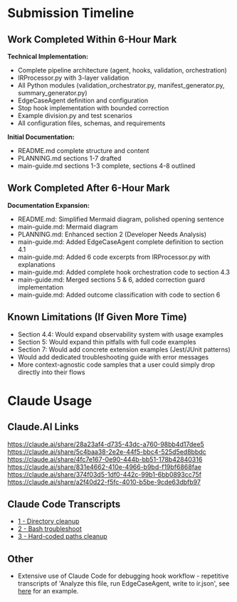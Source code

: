 # Submission Timeline

## Work Completed Within 6-Hour Mark

**Technical Implementation:**
- Complete pipeline architecture (agent, hooks, validation, orchestration)
- IRProcessor.py with 3-layer validation
- All Python modules (validation_orchestrator.py, manifest_generator.py, summary_generator.py)
- EdgeCaseAgent definition and configuration
- Stop hook implementation with bounded correction
- Example division.py and test scenarios
- All configuration files, schemas, and requirements

**Initial Documentation:**
- README.md complete structure and content
- PLANNING.md sections 1-7 drafted
- main-guide.md sections 1-3 complete, sections 4-8 outlined

## Work Completed After 6-Hour Mark

**Documentation Expansion:**
- README.md: Simplified Mermaid diagram, polished opening sentence
- main-guide.md: Mermaid diagram
- PLANNING.md: Enhanced section 2 (Developer Needs Analysis)
- main-guide.md: Added EdgeCaseAgent complete definition to section 4.1
- main-guide.md: Added 6 code excerpts from IRProcessor.py with explanations
- main-guide.md: Added complete hook orchestration code to section 4.3
- main-guide.md: Merged sections 5 & 6, added correction guard implementation
- main-guide.md: Added outcome classification with code to section 6

## Known Limitations (If Given More Time)

- Section 4.4: Would expand observability system with usage examples
- Section 5: Would expand thin pitfalls with full code examples
- Section 7: Would add concrete extension examples (Jest/JUnit patterns)
- Would add dedicated troubleshooting guide with error messages
- More context-agnostic code samples that a user could simply drop directly into their flows



# Claude Usage
## Claude.AI Links
https://claude.ai/share/28a23af4-d735-43dc-a760-98bb4d17dee5 <br/>
https://claude.ai/share/5c4baa38-2e2e-44f5-bbc4-525d5ed8bbdc <br/>
https://claude.ai/share/4fc7e167-0e90-444b-bb51-178b42840316 <br/>
https://claude.ai/share/831e4662-410e-4966-b9bd-f19bf6868fae <br/>
https://claude.ai/share/374f03d5-1df0-442c-99b1-6bb0893cc75f <br/>
https://claude.ai/share/a2f40d22-f5fc-4010-b5be-9cde63dbfb97
## Claude Code Transcripts
- [1 - Directory cleanup](./transcripts/2025-10-01-generate-a-division-function-in-divisionpy-use-e.txt)
- [2 - Bash troubleshoot](./transcripts/claudecodetranscript01.txt)
- [3 - Hard-coded paths cleanup](./transcripts/claudecodetranscript01.txt)
## Other
- Extensive use of Claude Code for debugging hook workflow - repetitive transcripts of 'Analyze this file, run EdgeCaseAgent, write to ir.json', see [here](./transcripts/2025-10-01-analyze-the-python-function-dividea-b-in-divi.txt) for an example.